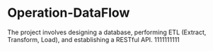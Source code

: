 # Operation-DataFlow
The project involves designing a database, performing ETL (Extract, Transform, Load), and establishing a RESTful API.
1111111111
